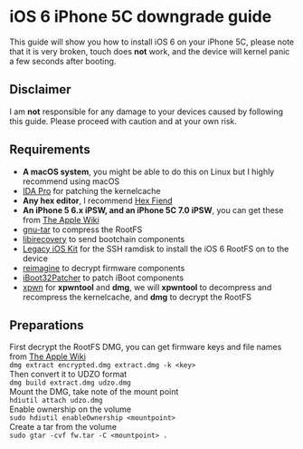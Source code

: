 # iOS 6 iPhone 5C downgrade guide
This guide will show you how to install iOS 6 on your iPhone 5C, please note that it is very broken, touch does **not** work, and the device will kernel panic a few seconds after booting.<br>
## Disclaimer
I am **not** responsible for any damage to your devices caused by following this guide. Please proceed with caution and at your own risk.<br>
## Requirements
- **A macOS system**, you might be able to do this on Linux but I highly recommend using macOS<br>
- [IDA Pro](https://hex-rays.com/ida-pro) for patching the kernelcache<br>
- **Any hex editor**, I recommend [Hex Fiend](https://hexfiend.com)<br>
- **An iPhone 5 6.x iPSW, and an iPhone 5C 7.0 iPSW**, you can get these from [The Apple Wiki](https://theapplewiki.com/wiki/Firmware)<br>
- [gnu-tar](https://formulae.brew.sh/formula/gnu-tar) to compress the RootFS<br>
- [libirecovery](https://formulae.brew.sh/formula/libirecovery) to send bootchain components<br>
- [Legacy iOS Kit](https://github.com/LukeZGD/Legacy-iOS-Kit) for the SSH ramdisk to install the iOS 6 RootFS on to the device<br>
- [reimagine](https://github.com/danzatt/reimagine) to decrypt firmware components<br>
- [iBoot32Patcher](https://github.com/iH8sn0w/iBoot32Patcher) to patch iBoot components<br>
- [xpwn](https://github.com/OothecaPickle/xpwn) for **xpwntool** and **dmg**, we will **xpwntool** to decompress and recompress the kernelcache, and **dmg** to decrypt the RootFS<br>
## Preparations
  First decrypt the RootFS DMG, you can get firmware keys and file names from [The Apple Wiki](https://theapplewiki.com/wiki/Firmware)<br>
  `dmg extract encrypted.dmg extract.dmg -k <key>`<br>
  Then convert it to UDZO format<br>
  `dmg build extract.dmg udzo.dmg`<br>
  Mount the DMG, take note of the mount point<br>
  `hdiutil attach udzo.dmg`<br>
  Enable ownership on the volume<br>
  `sudo hdiutil enableOwnership <mountpoint>`<br>
  Create a tar from the volume<br>
  `sudo gtar -cvf fw.tar -C <mountpoint> .`<br>

